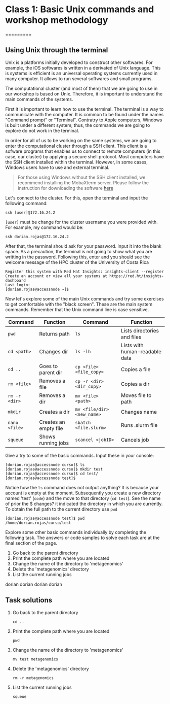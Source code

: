 # Class 1: Basic Unix commands and workshop methodology

=========

## Using Unix through the terminal

Unix is a platforms initially developed to construct other softwares. For example, the iOS softwares is written in a derivated of Unix language. This is systems is efficient is an universal operating systems currently used in many computer. It allows to run several softwares and small programs.

The computational cluster (and most of them) that we are going to use in our workshop is based on Unix. Therefore, it is important to understand the main commands of the systems.

First it is important to learn how to use the terminal. The terminal is a way to communicate with the computer. It is common to be found under the names "Command prompt" or "Terminal". Contratry to Apple computers, Windows is built under a different system; thus, the commands we are going to explore do not work in the terminal.

In order for all of us to be working on the same systems, we are going to enter the computational cluster through a SSH client. This client is a sofware programs that enables us to connect to remote computers (in this case, our cluster) by applying a secure shell protocol. Most computers have the SSH client installed within the terminal. However, in some cases, Windows users have to use and external terminal.

> For those using Windows without the SSH client installed, we recommend installing the MobaXterm server. Please follow the instruction for downloading the software [here](https://mobaxterm.mobatek.net/download.html)

Let's connect to the cluster. For this, open the terminal and input the following command:

```console
ssh [user]@172.16.24.2
```

`[user]` must be change for the cluster username you were provided with. For example, my command would be:

```console
ssh dorian.rojas@172.16.24.2
```

After that, the terminal should ask for your password. Input it into the blank space. As a precaution, the terminal is not going to show what you are writting in the password. Following this, enter and you should see the welcome message of the HPC cluster of the University of Costa Rica

```console
Register this system with Red Hat Insights: insights-client --register
Create an account or view all your systems at https://red.ht/insights-dashboard
Last login: __
[dorian.rojas@accessnode ~]$
```

Now let's explore some of the main Unix commands and try some exercises to get comfortable with the "black screen". These are the main system commands. Remember that the Unix command line is case sensitive.

Command|Function|Command|Function
-------|--------|-------|--------
`pwd`|Returns path|`ls`|Lists directories and files
`cd <path>`|Changes dir|`ls -lh`|Lists with human-readable data
`cd ..`|Goes to parent dir|`cp <file> <file_copy>`|Copies a file
`rm <file>`|Removes a file|`cp -r <dir> <dir_copy>`|Copies a dir
`rm -r <dir>`|Removes a dir|`mv <file> <path>`|Moves file to path
`mkdir`|Creates a dir|`mv <file/dir> <new_name>`|Changes name
`nano <file>`|Creates an empty file|`sbatch <file.slurm>`|Runs .slurm file
`squeue`|Shows running jobs|`scancel <jobID>`|Cancels job

Give a try to some of the basic commands. Input these in your console:

```console
[dorian.rojas@accessnode curso]$ ls
[dorian.rojas@accessnode curso]$ mkdir test
[dorian.rojas@accessnode curso]$ cd test/
[dorian.rojas@accessnode test]$
```

Notice how the `ls` command does not output anything? It is because your account is empty at the moment. Subsequently you create a new directory named 'test' (`code`) and the move to that directory (`cd test`). See the name of prior the $ changes? it indicated the directory in which you are currently. To obtain the full path to the current directory use `pwd`

```console
[dorian.rojas@accessnode test]$ pwd
/home/dorian.rojas/curso/test
```

Explore some other basic commands individually by completing the following task. The answers or code samples to solve each task are at the final section of the page.

1. Go back to the parent directory
2. Print the complete path where you are located
3. Change the name of the directory to 'metagenomics'
4. Delete the 'metagenomics' directory
5. List the current running jobs

dorian dorian
dorian
dorian

## Task solutions

1. Go back to the parent directory

    ```console
    cd ..
    ```

2. Print the complete path where you are located

    ```console
    pwd
    ```

3. Change the name of the directory to 'metagenomics'

    ```console
    mv test metagenomics
    ```

4. Delete the 'metagenomics' directory

    ```console
    rm -r metagenomics
    ```

5. List the current running jobs

    ```console
    squeue
    ```
